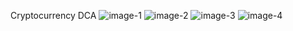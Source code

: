Cryptocurrency DCA
![image-1](https://github.com/user-attachments/assets/682c8634-9adb-4ade-909e-c209fe946b80)
![image-2](https://github.com/user-attachments/assets/81f27ff6-7008-4823-ae34-c653349b0a21)
![image-3](https://github.com/user-attachments/assets/cefdcd3d-06aa-43ae-aa3d-c16fce0d834e)
![image-4](https://github.com/user-attachments/assets/68949c73-2d0d-4f02-adff-f67bbcf09ab5)
